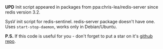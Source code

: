 **UPD** Init script appeared in packages from ppa:chris-lea/redis-server since redis version 3.2.

SysV init script for redis-sentinel. redis-server package doesn't have one. Uses `start-stop-daemon`, works only in Debian/Ubuntu.

**P.S.** If this code is useful for you - don't forget to put a star on it's [github repo](https://github.com/selivan/redis-sentinel-sysv-service).
